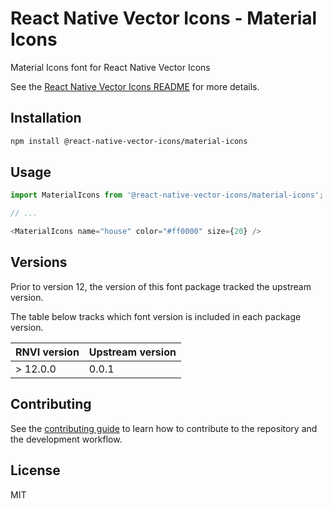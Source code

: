 # React Native Vector Icons - Material Icons

Material Icons font for React Native Vector Icons

See the [React Native Vector Icons README](../../README.md) for more details.

## Installation

```sh
npm install @react-native-vector-icons/material-icons
```

## Usage

```js
import MaterialIcons from '@react-native-vector-icons/material-icons';

// ...

<MaterialIcons name="house" color="#ff0000" size={20} />
```


## Versions

Prior to version 12, the version of this font package tracked the upstream version.

The table below tracks which font version is included in each package version.

| RNVI version | Upstream version |
| ------------ | ---------------- |
| &gt; 12.0.0 | 0.0.1 |

## Contributing

See the [contributing guide](../../CONTRIBUTING.md) to learn how to contribute to the repository and the development workflow.

## License

MIT

